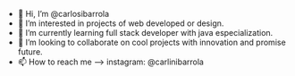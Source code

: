 - 👋 Hi, I’m @carlosibarrola
- 👀 I’m interested in projects of web developed or design.
- 🌱 I’m currently learning full stack developer with java especialization.
- 💞️ I’m looking to collaborate on cool projects with innovation and promise future.
- 📫 How to reach me --> instagram: @carlinibarrola

<!---
carlosibarrola/carlosibarrola is a ✨ special ✨ repository because its `README.md` (this file) appears on your GitHub profile.
You can click the Preview link to take a look at your changes.
--->
